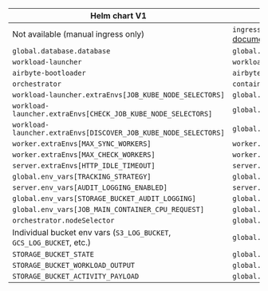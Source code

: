 | Helm chart V1                                                        | Helm chart V2                                          |
| -------------------------------------------------------------------- | ------------------------------------------------------ |
| Not available (manual ingress only)                                  | `ingress` (unified ingress configuration) - See [Ingress documentation](../platform/deploying-airbyte/integrations/ingress) |
| `global.database.database`                                           | `global.database.name`                                 |
| `workload-launcher`                                                  | `workloadLauncher`                                     |
| `airbyte-bootloader`                                                 | `airbyteBootloader`                                    |
| `orchestrator`                                                       | `containerOrchestrator`                                |
| `workload-launcher.extraEnvs[JOB_KUBE_NODE_SELECTORS]`               | `global.jobs.kube.nodeSelector`                        |
| `workload-launcher.extraEnvs[CHECK_JOB_KUBE_NODE_SELECTORS]`         | `global.jobs.kube.scheduling.check.nodeSelectors`      |
| `workload-launcher.extraEnvs[DISCOVER_JOB_KUBE_NODE_SELECTORS]`      | `global.jobs.kube.scheduling.discover.nodeSelectors`   |
| `worker.extraEnvs[MAX_SYNC_WORKERS]`                                 | `worker.maxSyncWorkers`                                |
| `worker.extraEnvs[MAX_CHECK_WORKERS]`                                | `worker.maxCheckWorkers`                               |
| `server.extraEnvs[HTTP_IDLE_TIMEOUT]`                                | `server.httpIdleTimeout`                               |
| `global.env_vars[TRACKING_STRATEGY]`                                 | `global.tracking.strategy`                             |
| `server.env_vars[AUDIT_LOGGING_ENABLED]`                             | `server.auditLoggingEnabled`                           |
| `global.env_vars[STORAGE_BUCKET_AUDIT_LOGGING]`                      | `global.storage.bucket.auditLogging`                   |
| `global.env_vars[JOB_MAIN_CONTAINER_CPU_REQUEST]`                    | `global.workloads.resources.mainContainer.cpu.request` |
| `orchestrator.nodeSelector`                                          | `global.jobs.kube.nodeSelector`                        |
| Individual bucket env vars (`S3_LOG_BUCKET`, `GCS_LOG_BUCKET`, etc.) | `global.storage.bucket.log`                            |
| `STORAGE_BUCKET_STATE`                                               | `global.storage.bucket.state`                          |
| `STORAGE_BUCKET_WORKLOAD_OUTPUT`                                     | `global.storage.bucket.workloadOutput`                 |
| `STORAGE_BUCKET_ACTIVITY_PAYLOAD`                                    | `global.storage.bucket.activityPayload`                |
